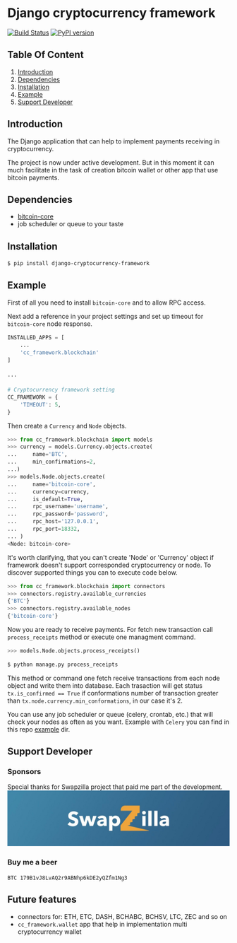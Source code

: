 # Django cryptocurrency framework

[![Build Status](https://travis-ci.org/madnesspie/django-cryptocurrency-framework.svg?branch=master)](https://travis-ci.org/madnesspie/django-cryptocurrency-framework)
[![PyPI version](https://badge.fury.io/py/django-cryptocurrency-framework.svg)](https://badge.fury.io/py/django-cryptocurrency-framework)

## Table Of Content
1. [Introduction](#introduction)
1. [Dependencies](#dependencies)
1. [Installation](#installation)
1. [Example](#example)
1. [Support Developer](#support-developer)

## Introduction
The Django application that can help to implement payments receiving in cryptocurrency.

The project is now under active development. But in this moment it can much facilitate in the task of creation bitcoin wallet or other app that use bitcoin payments.

## Dependencies
- [bitcoin-core](https://bitcoincore.org/en/download/)
- job scheduler or queue to your taste

## Installation
```bash
$ pip install django-cryptocurrency-framework
```

## Example
First of all you need to install `bitcoin-core` and to allow RPC access.

Next add a reference in your project settings and set up timeout for `bitcoin-core` node response.
```python
INSTALLED_APPS = [
    ...
    'cc_framework.blockchain'
]

...

# Cryptocurrency framework setting
CC_FRAMEWORK = {
    'TIMEOUT': 5,
}
```

Then create a `Currency` and `Node` objects.
```python
>>> from cc_framework.blockchain import models
>>> currency = models.Currency.objects.create(
...     name='BTC',
...     min_confirmations=2,
...)
>>> models.Node.objects.create(
...     name='bitcoin-core',
...     currency=currency,
...     is_default=True,
...     rpc_username='username',
...     rpc_password='password',
...     rpc_host='127.0.0.1',
...     rpc_port=18332,
... )
<Node: bitcoin-core>
```

It's worth clarifying, that you can't create 'Node' or 'Currency' object if framework doesn't support corresponded cryptocurrency or node. To discover supported things you can to execute code below.
```python
>>> from cc_framework.blockchain import connectors
>>> connectors.registry.available_currencies
{'BTC'}
>>> connectors.registry.available_nodes
{'bitcoin-core'}
```

Now you are ready to receive payments. For fetch new transaction call `process_receipts` method or execute one managment command.
```python
>>> models.Node.objects.process_receipts()
```
```bash
$ python manage.py process_receipts
```
This method or command one fetch receive transactions from each node object and write them into database. Each trasaction will get status `tx.is_confirmed == True` if conformations number of transaction greater than `tx.node.currency.min_conformations`, in our case it's 2.

You can use any job scheduler or queue (celery, crontab, etc.) that will check your nodes as often as you want.
Example with `Celery` you can find in this repo [example](https://github.com/HelloCreepy/django-cryptocurrency-framework/tree/master/example) dir.


## Support Developer

### Sponsors
Special thanks for Swapzilla project that paid me part of the development.
![swapzilla logo](/docs/images/swapzilla.jpeg)

### Buy me a beer
```
BTC 179B1vJ8LvAQ2r9ABNhp6kDE2yQZfm1Ng3
```

## Future features
- connectors for: ETH, ETC, DASH, BCHABC, BCHSV, LTC, ZEC and so on
- `cc_framework.wallet` app that help in implementation multi cryptocurrency wallet

